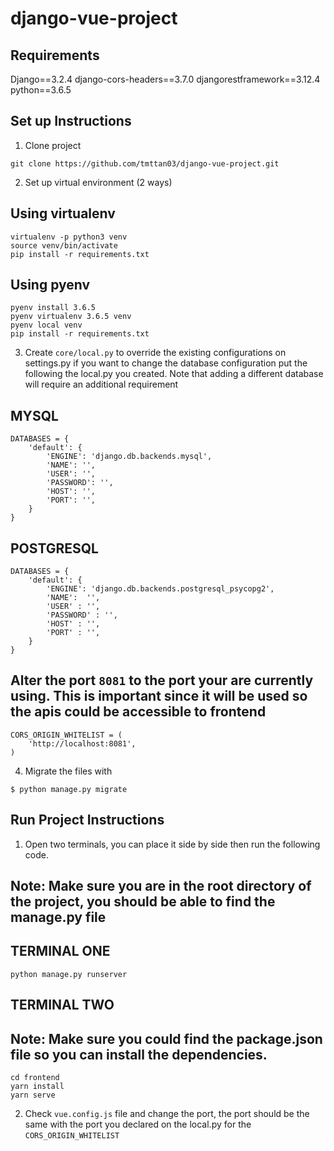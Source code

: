 # django-vue-project

## Requirements
Django==3.2.4
django-cors-headers==3.7.0
djangorestframework==3.12.4
python==3.6.5

## Set up Instructions
1. Clone project
```
git clone https://github.com/tmttan03/django-vue-project.git
```

2. Set up virtual environment (2 ways)
## Using virtualenv
```
virtualenv -p python3 venv
source venv/bin/activate
pip install -r requirements.txt
```
## Using pyenv
```
pyenv install 3.6.5
pyenv virtualenv 3.6.5 venv
pyenv local venv
pip install -r requirements.txt
```

3. Create `core/local.py` to override the existing configurations on settings.py if you want to change the database configuration put the following the local.py you created. Note that adding a different database will require an additional requirement
## MYSQL
```
DATABASES = {
    'default': {
        'ENGINE': 'django.db.backends.mysql',
        'NAME': '',
        'USER': '',
        'PASSWORD': '',
        'HOST': '',
        'PORT': '',
    }
}
```
## POSTGRESQL
```
DATABASES = {
    'default': {
        'ENGINE': 'django.db.backends.postgresql_psycopg2',
        'NAME':  '',
        'USER' : '',
        'PASSWORD' : '',
        'HOST' : '',
        'PORT' : '',
    }
}
```
## Alter the port `8081` to the port your are currently using. This is important since it will be used so the apis could be accessible to frontend
```
CORS_ORIGIN_WHITELIST = (
    'http://localhost:8081',
)
```
4. Migrate the files with

```
$ python manage.py migrate
```

## Run Project Instructions

1. Open two terminals, you can place it side by side then run the following code.
## Note: Make sure you are in the root directory of the project, you should be able to find the manage.py file
## TERMINAL ONE
```
python manage.py runserver
```

## TERMINAL TWO
## Note: Make sure you could find the package.json file so you can install the dependencies.
```
cd frontend
yarn install
yarn serve
```

2. Check `vue.config.js` file and change the port, the port should be the same with the port you declared on the local.py for the `CORS_ORIGIN_WHITELIST`
